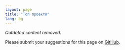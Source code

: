 ```yaml
---
layout: page
title: "Топ проекти"
lang: bg
---
```


_Outdated content removed._

Please submit your suggestions for this page on [GitHub][1].

[1]: https://github.com/ruby/www.ruby-lang.org/
